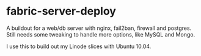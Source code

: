 fabric-server-deploy
====================

A buildout for a web/db server with nginx, fail2ban, firewall and postgres. Still needs some tweaking to handle more options, like MySQL and Mongo.

I use this to build out my Linode slices with Ubuntu 10.04.